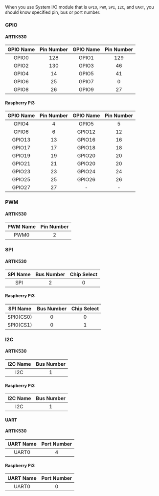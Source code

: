 When you use System I/O module that is `GPIO`, `PWM`, `SPI`, `I2C`, and `UART`, you should know specified pin, bus or port number. 

### GPIO

#### ARTIK530
| GPIO Name | Pin Number | GPIO Name | Pin Number |
| :---: | :---: | :---: | :---: |
| GPIO0 | 128 | GPIO1 | 129 |
| GPIO2 | 130 | GPIO3 | 46 |
| GPIO4 | 14 | GPIO5 | 41 |
| GPIO6 | 25 | GPIO7 | 0 |
| GPIO8 | 26 | GPIO9 | 27 |

#### Raspberry Pi3
| GPIO Name | Pin Number | GPIO Name | Pin Number |
| :---: | :---: | :---: | :---: |
| GPIO4 | 4 | GPIO5 | 5 |
| GPIO6 | 6 | GPIO12 | 12 |
| GPIO13 | 13 | GPIO16 | 16 |
| GPIO17 | 17 | GPIO18 | 18 |
| GPIO19 | 19 | GPIO20 | 20 |
| GPIO21 | 21 | GPIO20 | 20 |
| GPIO23 | 23 | GPIO24 | 24 |
| GPIO25 | 25 | GPIO26 | 26 |
| GPIO27 | 27 | - | - |


### PWM

#### ARTIK530
| PWM Name | Pin Number |
| :---: | :---: |
| PWM0 | 2 |


### SPI

#### ARTIK530
| SPI Name | Bus Number | Chip Select |
| :---: | :---: | :---: |
| SPI | 2 | 0 |

#### Raspberry Pi3
| SPI Name | Bus Number | Chip Select |
| :---: | :---: | :---: |
| SPI0(CS0) | 0 | 0 |
| SPI0(CS1) | 0 | 1 |

### I2C

#### ARTIK530
| I2C Name | Bus Number |
| :---: | :---: |
| I2C | 1 |

#### Raspberry Pi3
| I2C Name | Bus Number |
| :---: | :---: |
| I2C | 1 |

#### UART

#### ARTIK530
| UART Name | Port Number |
| :---: | :---: |
| UART0 | 4 |

#### Raspberry Pi3
| UART Name | Port Number |
| :---: | :---: |
| UART0 | 0 |